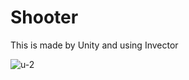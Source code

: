 # Shooter
This is made by Unity and using Invector


![u-2](https://github.com/Bbutterflier/Shooter/assets/117982988/1336a6ec-b903-4578-80cc-ac9ff9d06009)
